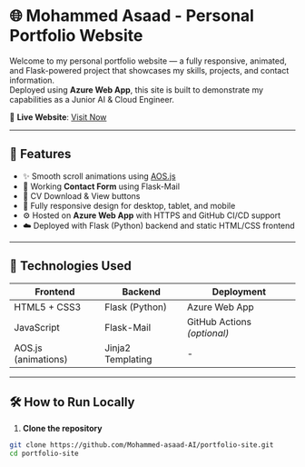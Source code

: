 # 🌐 Mohammed Asaad - Personal Portfolio Website

Welcome to my personal portfolio website — a fully responsive, animated, and Flask-powered project that showcases my skills, projects, and contact information.  
Deployed using **Azure Web App**, this site is built to demonstrate my capabilities as a Junior AI & Cloud Engineer.

🔗 **Live Website**: [Visit Now](https://mohammed-asaad-app-e2hyhgggckfsbxd6.canadacentral-01.azurewebsites.net/)

---

## 📌 Features

- ✨ Smooth scroll animations using [AOS.js](https://michalsnik.github.io/aos/)
- 💬 Working **Contact Form** using Flask-Mail
- 📄 CV Download & View buttons
- 📱 Fully responsive design for desktop, tablet, and mobile
- ⚙️ Hosted on **Azure Web App** with HTTPS and GitHub CI/CD support
- ☁️ Deployed with Flask (Python) backend and static HTML/CSS frontend

---

## 🚀 Technologies Used

| Frontend        | Backend         | Deployment      |
|-----------------|------------------|------------------|
| HTML5 + CSS3    | Flask (Python)   | Azure Web App    |
| JavaScript      | Flask-Mail       | GitHub Actions *(optional)* |
| AOS.js (animations) | Jinja2 Templating | -              |

---

## 🛠 How to Run Locally

1. **Clone the repository**

```bash
git clone https://github.com/Mohammed-asaad-AI/portfolio-site.git
cd portfolio-site
